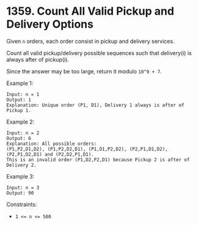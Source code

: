 # 1359. Count All Valid Pickup and Delivery Options

Given `n` orders, each order consist in pickup and delivery services. 

Count all valid pickup/delivery possible sequences such that delivery(i) is always after of pickup(i). 

Since the answer may be too large, return it modulo `10^9 + 7`.

Example 1:

```
Input: n = 1
Output: 1
Explanation: Unique order (P1, D1), Delivery 1 always is after of Pickup 1.
```

Example 2:

```
Input: n = 2
Output: 6
Explanation: All possible orders: 
(P1,P2,D1,D2), (P1,P2,D2,D1), (P1,D1,P2,D2), (P2,P1,D1,D2), (P2,P1,D2,D1) and (P2,D2,P1,D1).
This is an invalid order (P1,D2,P2,D1) because Pickup 2 is after of Delivery 2.
```

Example 3:

```
Input: n = 3
Output: 90
```

Constraints:

* `1 <= n <= 500`
